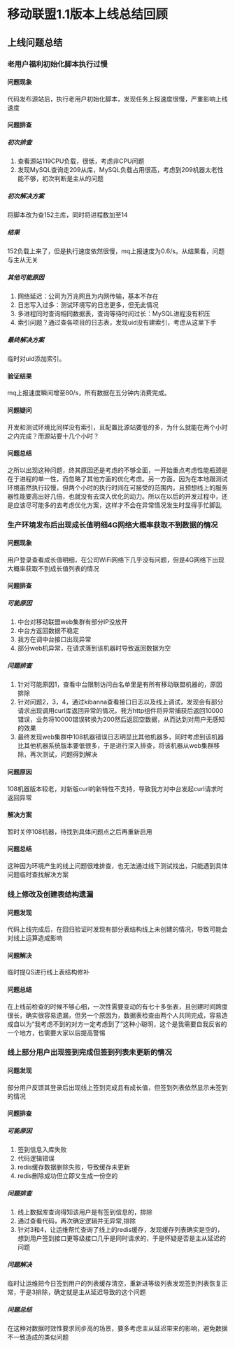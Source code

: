 # 移动联盟1.1版本上线总结回顾
## 上线问题总结
### 老用户福利初始化脚本执行过慢
#### 问题现象
代码发布源站后，执行老用户初始化脚本，发现任务上报速度很慢，严重影响上线速度
#### 问题排查
##### 初次排查
1. 查看源站119CPU负载，很低，考虑非CPU问题
2. 发现MySQL查询走209从库，MySQL负载占用很高，考虑到209机器太老性能不够，初次判断是主从的问题

##### 初次解决方案
将脚本改为查152主库，同时将进程数加至14

##### 结果
152负载上来了，但是执行速度依然很慢，mq上报速度为0.6/s。从结果看，问题与主从无关

##### 其他可能原因
1. 网络延迟：公司为万兆网且为内网传输，基本不存在
2. 日志写入过多：测试环境写的日志更多，但无此情况
3. 多进程同时查询相同数据表，查询等待时间过长：MySQL进程没有积压
4. 索引问题？通过查各项目的日志表，发现uid没有建索引，考虑从这里下手

##### 最终解决方案
临时对uid添加索引。
#### 验证结果
mq上报速度瞬间增至80/s，所有数据在五分钟内消费完成。
#### 问题疑问
开发和测试环境比同样没有索引，且配置比源站要低的多，为什么就能在两个小时之内完成？而源站要十几个小时？
#### 问题总结
之所以出现这种问题，终其原因还是考虑的不够全面，一开始重点考虑性能瓶颈是在于进程的单一性，而忽略了其他方面的优化考虑。另一方面，因为在本地跟测试环境虽然执行较慢，但两个小时的执行时间在可接受的范围内，且预想线上的服务器性能要高出好几倍，也就没有去深入优化的动力。所以在以后的开发过程中，还是应该尽可能多的去考虑优化方案，这样才不会在异常情况发生时显得手忙脚乱

### 生产环境发布后出现成长值明细4G网络大概率获取不到数据的情况
#### 问题现象
用户登录查看成长值明细，在公司WiFi网络下几乎没有问题，但是4G网络下出现大概率获取不到成长值列表的情况
#### 问题排查
##### 可能原因
1. 中台对移动联盟web集群有部分IP没放开
2. 中台方返回数据不稳定
3. 我方在调中台接口出现异常
4. 部分web机异常，在请求落到该机器时导致返回数据为空

##### 问题排查
1. 针对可能原因1，查看中台限制访问白名单里是有所有移动联盟机器的，原因排除
2. 针对问题2，3，4，通过kibanna查看接口日志以及线上调试，发现会有部分请求出现调用curl库返回异常的情况，我方http组件将异常捕获后返回10000错误，业务将10000错误转换为200然后返回空数据，从而达到对用户无感知的效果
3. 最终发现web集群中108机器错误日志明显比其他机器多，同时考虑到该机器比其他机器系统版本要低很多，于是进行深入排查，将该机器从web集群移除，再次测试，问题得到解决

#### 问题原因
108机器版本较老，对新版curl的新特性不支持，导致我方对中台发起curl请求时返回异常
#### 解决方案
暂时关停108机器，待找到具体问题点之后再重新启用
#### 问题总结
这种因为环境产生的线上问题很难排查，也无法通过线下测试找出，只能遇到具体问题临时查找解决方案

### 线上修改及创建表结构遗漏
#### 问题发现
代码上线完成后，在回归验证时发现有部分表结构线上未创建的情况，导致可能会对线上运算造成影响
#### 问题解决
临时提QS进行线上表结构修补
#### 问题总结
在上线前检查的时候不够心细，一次性需要变动的有七十多张表，且创建时间跨度很长，确实很容易遗漏，但另一个原因为，数据表检查由两个人共同完成，容易造成自以为“我考虑不到的对方一定考虑到了”这种小聪明，这个是我需要自我反省的一个地方，也需要大家以后提高警惕
### 线上部分用户出现签到完成但签到列表未更新的情况
#### 问题发现
部分用户反馈其登录后出现线上签到完成且有成长值，但签到列表依然显示未签到的情况
#### 问题排查
##### 可能原因
1. 签到信息入库失败
2. 代码逻辑错误
3. redis缓存数据删除失败，导致缓存未更新
4. redis删除成功但立即又生成一份空的

##### 问题排查
1. 线上数据库查询得知该用户是有签到信息的，排除
2. 通过查看代码，再次确定逻辑并无异常,排除
3. 针对3和4，让运维帮忙查询了线上的redis缓存，发现缓存列表确实是空的，想到用户签到接口更等级接口几乎是同时请求的，于是怀疑是否是主从延迟的问题

##### 问题解决
临时让运维把今日签到用户的列表缓存清空，重新进等级列表发现签到列表恢复正常，于是3排除，确定就是主从延迟导致的这个问题
##### 问题总结
在这种对数据时效性要求同步高的场景，要多考虑主从延迟带来的影响，避免数据不一致造成的类似问题
